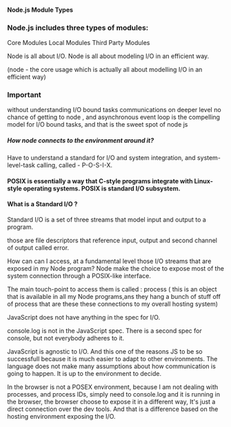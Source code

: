 #### Node.js Module Types

### Node.js includes three types of modules:

Core Modules
Local Modules
Third Party Modules

Node is all about I/O. Node is all about modeling I/O in an efficient way.

(node - the core usage  which is actually all about modelling I/O in an efficient way)

### Important 
without understanding I/O bound tasks communications on deeper level no chance of getting to  node ,  and asynchronous event loop is  the compelling model for I/O bound tasks, and that is the sweet spot of node js

##### How node connects to the environment around it?
Have to understand a standard for I/O and system integration, and system-level-task calling, called - P-O-S-I-X.

#### POSIX is essentially  a way  that C-style programs integrate with Linux-style operating systems. POSIX is standard I/O subsystem.

#### What is a Standard I/O ?

Standard I/O is a set of three streams that model input and output to a program.

those are file descriptors that reference input, output and second channel of output called error.

How can can I access, at a fundamental level those I/O streams that are exposed in my Node program? Node make the choice to expose most of the system connection through a POSIX-like interface. 

The main touch-point to access them is called : process 
( this is an object that is available in all my Node programs,ans they hang a bunch of stuff off of process that are these these connections to my overall hosting system)

JavaScript does not have anything in the spec for I/O. 

console.log is not in the JavaScript spec. There is a second spec for console, but not everybody adheres to it.

JavaScript is agnostic to I/O. And this one of the reasons JS to be so successfull because it is much easier to adapt to other environments. The language does not make many assumptions about how communication is going to happen.  It is up to the environment to decide. 

In the browser is not a POSEX environment, because I am not dealing with processes, and process IDs, simply need to console.log and it is running in the browser, the browser choose to expose it in a different way, It's just a direct connection over the dev tools.
And that is a difference based on the hosting environment exposing the I/O. 

